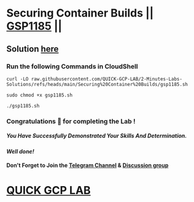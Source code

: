 # Securing Container Builds || [GSP1185](https://www.cloudskillsboost.google/focuses/80692?parent=catalog) ||

## Solution [here](https://youtu.be/3-6bv2CSG44)

### Run the following Commands in CloudShell

```
curl -LO raw.githubusercontent.com/QUICK-GCP-LAB/2-Minutes-Labs-Solutions/refs/heads/main/Securing%20Container%20Builds/gsp1185.sh

sudo chmod +x gsp1185.sh

./gsp1185.sh
```

### Congratulations 🎉 for completing the Lab !

##### *You Have Successfully Demonstrated Your Skills And Determination.*

#### *Well done!*

#### Don't Forget to Join the [Telegram Channel](https://t.me/quickgcplab) & [Discussion group](https://t.me/quickgcplabchats)

# [QUICK GCP LAB](https://www.youtube.com/@quickgcplab)
